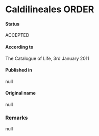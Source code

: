 # Caldilineales ORDER

#### Status
ACCEPTED

#### According to
The Catalogue of Life, 3rd January 2011

#### Published in
null

#### Original name
null

### Remarks
null